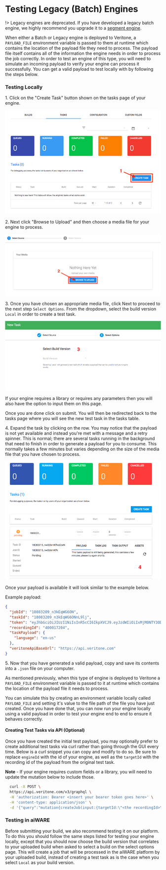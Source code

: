# Testing Legacy (Batch) Engines

!> Legacy engines are deprecated. If you have developed a legacy batch engine, we highly recommend you upgrade it to a [segment engine](/engines/processing-modes/segment-processing/).

When either a Batch or Legacy engine is deployed to Veritone, a `PAYLOAD_FILE` environment variable is passed to them at runtime which contains the location of the payload file they need to process.
The payload file itself contains all of the information the engine needs in order to process the job correctly.
In order to test an engine of this type, you will need to simulate an incoming payload to verify your engine can process it successfully.
You can get a valid payload to test locally with by following the steps below.

### Testing Locally

1\. Click on the "Create Task" button shown on the tasks page of your engine.

![create task button](images/create-task-button.png)

2\. Next click "Browse to Upload" and then choose a media file for your engine to process.

![browse to upload](images/browse-to-upload.png)


3\. Once you have chosen an appropriate media file, click Next to proceed to the next step `Select Options`.
From the dropdown, select the build version `Local` in order to create a test task.

![select build](images/select-build.png)

If your engine requires a library or requires any parameters then you will also have the option to input them on this page.

Once you are done click on submit. You will then be redirected back to the tasks page where you will see the new test task in the tasks table.

4\. Expand the task by clicking on the row. You may notice that the payload is not yet available and instead you're met with a message and a retry spinner. This is normal; there are several tasks running in the background that need to finish in order to generate a payload for you to consume. This normally takes a few minutes but varies depending on the size of the media file that you have chosen to process.

![waiting for payload](images/waiting-for-payload.png)

Once your payload is available it will look similar to the example below.

Example payload:

```json
{
  "jobId": "18083209_n3kEqWG6ON",
  "taskId": "18083209_n3kEqWG6ONnL9lj",
  "token": "eyJhbGciOiJIUzI1NiIsInR5cCI6IkpXVCJ9.eyJzdWIiOiIxMjM0NTY3ODkwIiwibmFtZSI6IkpvaG4gRG9lIiwiaWF0IjoxNTE2MjM5MDIyfQ.SflKxwRJSMeKKF2QT4fwpMeJf36POk6yJV_adQssw5c",
  "recordingId": "400017204",
  "taskPayload": {
    "language": "en-us"
  },
  "veritoneApiBaseUrl": "https://api.veritone.com"
}
```


5\. Now that you have generated a valid payload, copy and save its contents into a `.json` file on your computer.

As mentioned previously, when this type of engine is deployed to Veritone a `PAYLOAD_FILE` environment variable is passed to it at runtime which contains the location of the payload file it needs to process.

You can simulate this by creating an environment variable locally called `PAYLOAD_FILE` and setting it's value to the file path of the file you have just created. Once you have done that, you can now run your engine locally using a valid payload in order to test your engine end to end to ensure it behaves correctly.


#### Creating Test Tasks via API (Optional)

Once you have created the initial test payload, you may optionally prefer to create additional test tasks via curl rather than going through the GUI every time. Below is a curl snippet you can copy and modify to do so. Be sure to replace `engineId` with the id of your engine, as well as the `targetId` with the recording id of the payload from the original test task.

<b>Note</b> - If your engine requires custom fields or a library, you will need to update the mutation below to include those.

```bash
  curl -X POST \
  https://api.veritone.com/v3/graphql \
  -H 'authorization: Bearer <insert your bearer token goes here>' \
  -H 'content-type: application/json' \
  -d '{"query":"mutation{createJob(input:{targetId:\"<the recordingId>\" tasks:[{engineId:\"<your engineId>\" testTask:true}]}){id}}"}'
```


### Testing in aiWARE

Before submitting your build, we also recommend testing it on our platform.
To do this you should follow the same steps listed for testing your engine locally, except that you should now choose the build version that correlates to your uploaded build when asked to select a build on the select options page.
This will create a job that will be processed in the aiWARE platform by your uploaded build, instead of creating a test task as is the case when you select `Local` as your build version.
